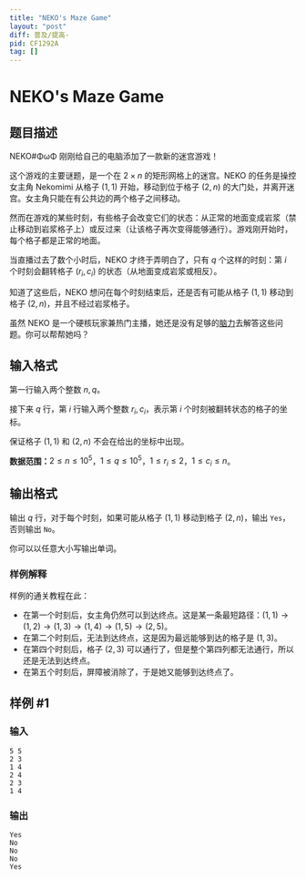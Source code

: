 ```yaml
---
title: "NEKO's Maze Game"
layout: "post"
diff: 普及/提高-
pid: CF1292A
tag: []
---
```


# NEKO's Maze Game

## 题目描述

NEKO#ΦωΦ 刚刚给自己的电脑添加了一款新的迷宫游戏！

这个游戏的主要谜题，是一个在 $2 \times n$ 的矩形网格上的迷宫。NEKO 的任务是操控女主角 Nekomimi 从格子 $(1, 1)$ 开始，移动到位于格子 $(2, n)$ 的大门处，并离开迷宫。女主角只能在有公共边的两个格子之间移动。

然而在游戏的某些时刻，有些格子会改变它们的状态：从正常的地面变成岩浆（禁止移动到岩浆格子上）或反过来（让该格子再次变得能够通行）。游戏刚开始时，每个格子都是正常的地面。

当直播过去了数个小时后，NEKO 才终于弄明白了，只有 $q$ 个这样的时刻：第 $i$ 个时刻会翻转格子 $(r_i, c_i)$ 的状态（从地面变成岩浆或相反）。

知道了这些后，NEKO 想问在每个时刻结束后，还是否有可能从格子 $(1, 1)$ 移动到格子 $(2, n)$，并且不经过岩浆格子。

虽然 NEKO 是一个硬核玩家兼热门主播，她还是没有足够的[脑力](https://www.bilibili.com/video/av5299187)去解答这些问题。你可以帮帮她吗？

## 输入格式

第一行输入两个整数 $n, q$。

接下来 $q$ 行，第 $i$ 行输入两个整数 $r_i, c_i$，表示第 $i$ 个时刻被翻转状态的格子的坐标。

保证格子 $(1, 1)$ 和 $(2, n)$ 不会在给出的坐标中出现。

**数据范围：**$2 \le n \le {10}^5$，$1 \le q \le {10}^5$，$1 \le r_i \le 2$，$1 \le c_i \le n$。

## 输出格式

输出 $q$ 行，对于每个时刻，如果可能从格子 $(1, 1)$ 移动到格子 $(2, n)$，输出 `Yes`，否则输出 `No`。

你可以以任意大小写输出单词。

### 样例解释

样例的通关教程在此：

- 在第一个时刻后，女主角仍然可以到达终点。这是某一条最短路径：$(1, 1) \to (1, 2) \to (1, 3) \to (1, 4) \to (1, 5) \to (2, 5)$。
- 在第二个时刻后，无法到达终点，这是因为最远能够到达的格子是 $(1, 3)$。
- 在第四个时刻后，格子 $(2, 3)$ 可以通行了，但是整个第四列都无法通行，所以还是无法到达终点。
- 在第五个时刻后，屏障被消除了，于是她又能够到达终点了。

## 样例 #1

### 输入

```
5 5
2 3
1 4
2 4
2 3
1 4
```

### 输出

```
Yes
No
No
No
Yes
```


